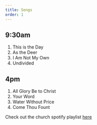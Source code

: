 ```yaml
---
title: Songs
order: 1
---
```


## 9:30am 
1. This is the Day
2. As the Deer
3. I Am Not My Own
4. Undivided

## 4pm 
1. All Glory Be to Christ
2. Your Word
3. Water Without Price
4. Come Thou Fount
   
Check out the church spotify playlist [here](https://open.spotify.com/playlist/3gh0ZKXkJBDbNEnZqJJDXj?si=0908aa3f87544643)
